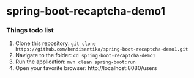 # spring-boot-recaptcha-demo1

### Things todo list

1. Clone this repository: `git clone https://github.com/hendisantika/spring-boot-recaptcha-demo1.git`
2. Navigate to the folder: `cd spring-boot-recaptcha-demo1`
3. Run the application: `mvn clean spring-boot:run`
4. Open your favorite browser: http://localhost:8080/users
